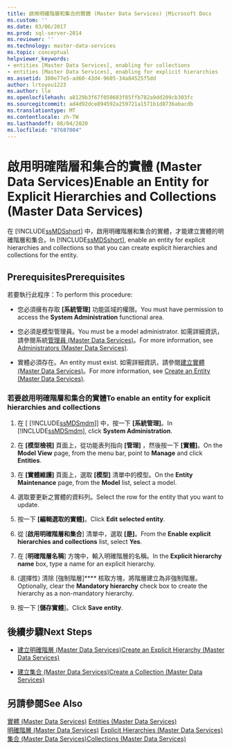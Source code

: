 ```yaml
---
title: 啟用明確階層和集合的實體 (Master Data Services) |Microsoft Docs
ms.custom: ''
ms.date: 03/06/2017
ms.prod: sql-server-2014
ms.reviewer: ''
ms.technology: master-data-services
ms.topic: conceptual
helpviewer_keywords:
- entities [Master Data Services], enabling for collections
- entities [Master Data Services], enabling for explicit hierarchies
ms.assetid: 380e77e5-ad60-43d4-9605-34a84525f5dd
author: lrtoyou1223
ms.author: lle
ms.openlocfilehash: a8129b3f67f050603f85ffb782a9dd209cb303fc
ms.sourcegitcommit: ad4d92dce894592a259721a1571b1d8736abacdb
ms.translationtype: MT
ms.contentlocale: zh-TW
ms.lasthandoff: 08/04/2020
ms.locfileid: "87687004"
---
```

# <a name="enable-an-entity-for-explicit-hierarchies-and-collections-master-data-services"></a><span data-ttu-id="ba6f5-102">啟用明確階層和集合的實體 (Master Data Services)</span><span class="sxs-lookup"><span data-stu-id="ba6f5-102">Enable an Entity for Explicit Hierarchies and Collections (Master Data Services)</span></span>
  <span data-ttu-id="ba6f5-103">在 [!INCLUDE[ssMDSshort](../includes/ssmdsshort-md.md)] 中，啟用明確階層和集合的實體，才能建立實體的明確階層和集合。</span><span class="sxs-lookup"><span data-stu-id="ba6f5-103">In [!INCLUDE[ssMDSshort](../includes/ssmdsshort-md.md)], enable an entity for explicit hierarchies and collections so that you can create explicit hierarchies and collections for the entity.</span></span>  
  
## <a name="prerequisites"></a><span data-ttu-id="ba6f5-104">Prerequisites</span><span class="sxs-lookup"><span data-stu-id="ba6f5-104">Prerequisites</span></span>  
 <span data-ttu-id="ba6f5-105">若要執行此程序：</span><span class="sxs-lookup"><span data-stu-id="ba6f5-105">To perform this procedure:</span></span>  
  
-   <span data-ttu-id="ba6f5-106">您必須擁有存取 **[系統管理]** 功能區域的權限。</span><span class="sxs-lookup"><span data-stu-id="ba6f5-106">You must have permission to access the **System Administration** functional area.</span></span>  
  
-   <span data-ttu-id="ba6f5-107">您必須是模型管理員。</span><span class="sxs-lookup"><span data-stu-id="ba6f5-107">You must be a model administrator.</span></span> <span data-ttu-id="ba6f5-108">如需詳細資訊，請參閱系統[管理員 &#40;Master Data Services&#41;](administrators-master-data-services.md)。</span><span class="sxs-lookup"><span data-stu-id="ba6f5-108">For more information, see [Administrators &#40;Master Data Services&#41;](administrators-master-data-services.md).</span></span>  
  
-   <span data-ttu-id="ba6f5-109">實體必須存在。</span><span class="sxs-lookup"><span data-stu-id="ba6f5-109">An entity must exist.</span></span> <span data-ttu-id="ba6f5-110">如需詳細資訊，請參閱[建立實體 &#40;Master Data Services&#41;](../../2014/master-data-services/create-an-entity-master-data-services.md)。</span><span class="sxs-lookup"><span data-stu-id="ba6f5-110">For more information, see [Create an Entity &#40;Master Data Services&#41;](../../2014/master-data-services/create-an-entity-master-data-services.md).</span></span>  
  
### <a name="to-enable-an-entity-for-explicit-hierarchies-and-collections"></a><span data-ttu-id="ba6f5-111">若要啟用明確階層和集合的實體</span><span class="sxs-lookup"><span data-stu-id="ba6f5-111">To enable an entity for explicit hierarchies and collections</span></span>  
  
1.  <span data-ttu-id="ba6f5-112">在 [ [!INCLUDE[ssMDSmdm](../includes/ssmdsmdm-md.md)]] 中，按一下 **[系統管理]**。</span><span class="sxs-lookup"><span data-stu-id="ba6f5-112">In [!INCLUDE[ssMDSmdm](../includes/ssmdsmdm-md.md)], click **System Administration**.</span></span>  
  
2.  <span data-ttu-id="ba6f5-113">在 **[模型檢視]** 頁面上，從功能表列指向 **[管理]** ，然後按一下 **[實體]**。</span><span class="sxs-lookup"><span data-stu-id="ba6f5-113">On the **Model View** page, from the menu bar, point to **Manage** and click **Entities**.</span></span>  
  
3.  <span data-ttu-id="ba6f5-114">在 **[實體維護]** 頁面上，選取 **[模型]** 清單中的模型。</span><span class="sxs-lookup"><span data-stu-id="ba6f5-114">On the **Entity Maintenance** page, from the **Model** list, select a model.</span></span>  
  
4.  <span data-ttu-id="ba6f5-115">選取要更新之實體的資料列。</span><span class="sxs-lookup"><span data-stu-id="ba6f5-115">Select the row for the entity that you want to update.</span></span>  
  
5.  <span data-ttu-id="ba6f5-116">按一下 **[編輯選取的實體]**。</span><span class="sxs-lookup"><span data-stu-id="ba6f5-116">Click **Edit selected entity**.</span></span>  
  
6.  <span data-ttu-id="ba6f5-117">從 [**啟用明確階層和集合**] 清單中，選取 **[是]**。</span><span class="sxs-lookup"><span data-stu-id="ba6f5-117">From the **Enable explicit hierarchies and collections** list, select **Yes**.</span></span>  
  
7.  <span data-ttu-id="ba6f5-118">在 [**明確階層名稱**] 方塊中，輸入明確階層的名稱。</span><span class="sxs-lookup"><span data-stu-id="ba6f5-118">In the **Explicit hierarchy name** box, type a name for an explicit hierarchy.</span></span>  
  
8.  <span data-ttu-id="ba6f5-119">(選擇性) 清除 [強制階層]\*\*\*\* 核取方塊，將階層建立為非強制階層。</span><span class="sxs-lookup"><span data-stu-id="ba6f5-119">Optionally, clear the **Mandatory hierarchy** check box to create the hierarchy as a non-mandatory hierarchy.</span></span>  
  
9. <span data-ttu-id="ba6f5-120">按一下 [**儲存實體**]。</span><span class="sxs-lookup"><span data-stu-id="ba6f5-120">Click **Save entity**.</span></span>  
  
## <a name="next-steps"></a><span data-ttu-id="ba6f5-121">後續步驟</span><span class="sxs-lookup"><span data-stu-id="ba6f5-121">Next Steps</span></span>  
  
-   [<span data-ttu-id="ba6f5-122">建立明確階層 &#40;Master Data Services&#41;</span><span class="sxs-lookup"><span data-stu-id="ba6f5-122">Create an Explicit Hierarchy &#40;Master Data Services&#41;</span></span>](../../2014/master-data-services/create-an-explicit-hierarchy-master-data-services.md)  
  
-   [<span data-ttu-id="ba6f5-123">建立集合 &#40;Master Data Services&#41;</span><span class="sxs-lookup"><span data-stu-id="ba6f5-123">Create a Collection &#40;Master Data Services&#41;</span></span>](../../2014/master-data-services/create-a-collection-master-data-services.md)  
  
## <a name="see-also"></a><span data-ttu-id="ba6f5-124">另請參閱</span><span class="sxs-lookup"><span data-stu-id="ba6f5-124">See Also</span></span>  
 <span data-ttu-id="ba6f5-125">[實體 &#40;Master Data Services&#41;](../../2014/master-data-services/entities-master-data-services.md) </span><span class="sxs-lookup"><span data-stu-id="ba6f5-125">[Entities &#40;Master Data Services&#41;](../../2014/master-data-services/entities-master-data-services.md) </span></span>  
 <span data-ttu-id="ba6f5-126">[明確階層 &#40;Master Data Services&#41;](../../2014/master-data-services/explicit-hierarchies-master-data-services.md) </span><span class="sxs-lookup"><span data-stu-id="ba6f5-126">[Explicit Hierarchies &#40;Master Data Services&#41;](../../2014/master-data-services/explicit-hierarchies-master-data-services.md) </span></span>  
 [<span data-ttu-id="ba6f5-127">集合 &#40;Master Data Services&#41;</span><span class="sxs-lookup"><span data-stu-id="ba6f5-127">Collections &#40;Master Data Services&#41;</span></span>](../../2014/master-data-services/collections-master-data-services.md)  
  
  
